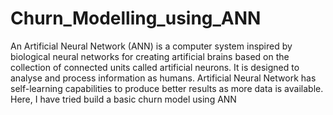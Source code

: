 # Churn_Modelling_using_ANN
An Artificial Neural Network (ANN) is a computer system inspired by biological neural networks for creating artificial brains based on the collection of connected units called artificial neurons. It is designed to analyse and process information as humans. Artificial Neural Network has self-learning capabilities to produce better results as more data is available. Here, I have tried build a basic churn model using ANN
